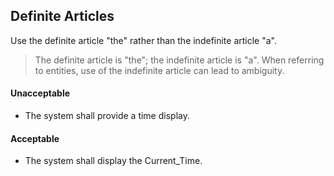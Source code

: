 ## Definite Articles

Use the definite article "the" rather than the indefinite article "a".

> The definite article is "the"; the indefinite article is "a". When referring to entities, use of the indefinite
article can lead to ambiguity.

#### Unacceptable

- The system shall provide a time display.

#### Acceptable

- The system shall display the Current_Time.